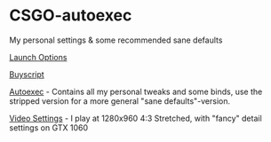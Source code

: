 # CSGO-autoexec
My personal settings &amp; some recommended sane defaults

[Launch Options](launchoptions.txt)

[Buyscript](buyscript.cfg)

[Autoexec](autoexec.cfg) - Contains all my personal tweaks and some binds, use the stripped version for a more general "sane defaults"-version.


[Video Settings](video.txt) - I play at 1280x960 4:3 Stretched, with "fancy" detail settings on GTX 1060
